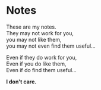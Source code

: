 # Notes

These are my notes.  
They may not work for you,  
you may not like them,  
you may not even find them useful... 

Even if they do work for you,  
Even if you do like them,  
Even if do find them useful...

**I don't care.**
